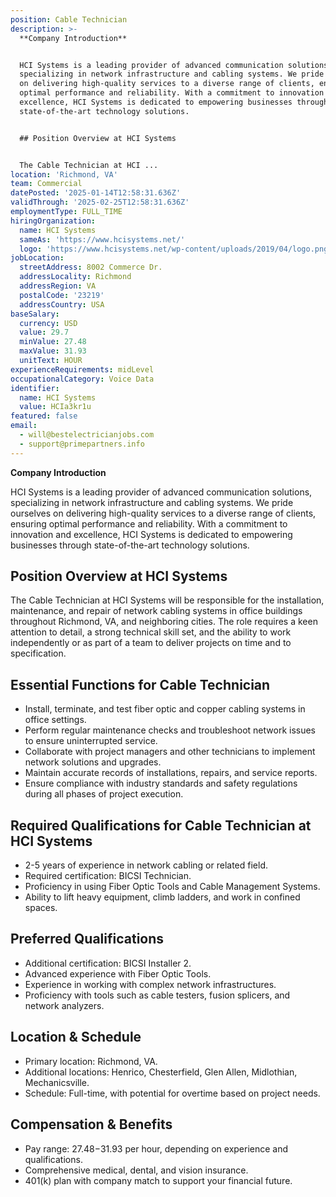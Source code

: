 ```yaml
---
position: Cable Technician
description: >-
  **Company Introduction**


  HCI Systems is a leading provider of advanced communication solutions,
  specializing in network infrastructure and cabling systems. We pride ourselves
  on delivering high-quality services to a diverse range of clients, ensuring
  optimal performance and reliability. With a commitment to innovation and
  excellence, HCI Systems is dedicated to empowering businesses through
  state-of-the-art technology solutions.


  ## Position Overview at HCI Systems


  The Cable Technician at HCI ...
location: 'Richmond, VA'
team: Commercial
datePosted: '2025-01-14T12:58:31.636Z'
validThrough: '2025-02-25T12:58:31.636Z'
employmentType: FULL_TIME
hiringOrganization:
  name: HCI Systems
  sameAs: 'https://www.hcisystems.net/'
  logo: 'https://www.hcisystems.net/wp-content/uploads/2019/04/logo.png'
jobLocation:
  streetAddress: 8002 Commerce Dr.
  addressLocality: Richmond
  addressRegion: VA
  postalCode: '23219'
  addressCountry: USA
baseSalary:
  currency: USD
  value: 29.7
  minValue: 27.48
  maxValue: 31.93
  unitText: HOUR
experienceRequirements: midLevel
occupationalCategory: Voice Data
identifier:
  name: HCI Systems
  value: HCIa3kr1u
featured: false
email:
  - will@bestelectricianjobs.com
  - support@primepartners.info
---
```




**Company Introduction**

HCI Systems is a leading provider of advanced communication solutions, specializing in network infrastructure and cabling systems. We pride ourselves on delivering high-quality services to a diverse range of clients, ensuring optimal performance and reliability. With a commitment to innovation and excellence, HCI Systems is dedicated to empowering businesses through state-of-the-art technology solutions.

## Position Overview at HCI Systems

The Cable Technician at HCI Systems will be responsible for the installation, maintenance, and repair of network cabling systems in office buildings throughout Richmond, VA, and neighboring cities. The role requires a keen attention to detail, a strong technical skill set, and the ability to work independently or as part of a team to deliver projects on time and to specification.

## Essential Functions for Cable Technician

- Install, terminate, and test fiber optic and copper cabling systems in office settings.
- Perform regular maintenance checks and troubleshoot network issues to ensure uninterrupted service.
- Collaborate with project managers and other technicians to implement network solutions and upgrades.
- Maintain accurate records of installations, repairs, and service reports.
- Ensure compliance with industry standards and safety regulations during all phases of project execution.

## Required Qualifications for Cable Technician at HCI Systems

- 2-5 years of experience in network cabling or related field.
- Required certification: BICSI Technician.
- Proficiency in using Fiber Optic Tools and Cable Management Systems.
- Ability to lift heavy equipment, climb ladders, and work in confined spaces.

## Preferred Qualifications

- Additional certification: BICSI Installer 2.
- Advanced experience with Fiber Optic Tools.
- Experience in working with complex network infrastructures.
- Proficiency with tools such as cable testers, fusion splicers, and network analyzers.

## Location & Schedule

- Primary location: Richmond, VA.
- Additional locations: Henrico, Chesterfield, Glen Allen, Midlothian, Mechanicsville.
- Schedule: Full-time, with potential for overtime based on project needs.

## Compensation & Benefits

- Pay range: $27.48-$31.93 per hour, depending on experience and qualifications.
- Comprehensive medical, dental, and vision insurance.
- 401(k) plan with company match to support your financial future.
